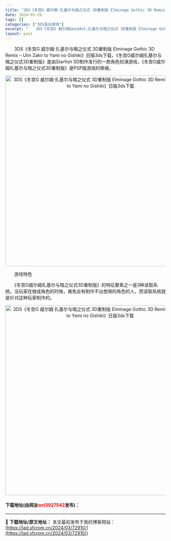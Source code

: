 ```yaml
---
title: "3DS《冬宫G 威尔姆·扎基尔与暗之仪式 3D重制版 Elminage Gothic 3D Remix – Ulm Zakir to Yami no Gishiki》日版3ds下载"
date: 2024-03-29
tags: []
categories: ["3DS英日游戏"]
excerpt: "　　3DS《冬宫G 威尔姆&middot;扎基尔与暗之仪式 3D重制版 Elminage Gothic 3D Remix &ndash; Ulm Zakir to Yami no Gishiki》日版3ds下载，《冬宫G威尔姆扎基尔与暗之仪式3D重制版》是由Starfish SD制作发行的一款角色扮&hellip;"
layout: post
---
```


 <p>　　3DS《冬宫G 威尔姆&middot;扎基尔与暗之仪式 3D重制版 Elminage Gothic 3D Remix &ndash; Ulm Zakir to Yami no Gishiki》日版3ds下载，《冬宫G威尔姆扎基尔与暗之仪式3D重制版》是由Starfish SD制作发行的一款角色扮演游戏，《冬宫G威尔姆扎基尔与暗之仪式3D重制版》是PSP版游戏的移植。</p> <p align="center"><img align="" border="0" src="https://lad.sfcrom.cn/wp-content/uploads/2024/03/20240329_66062ac654b75.png" width="598" alt="3DS《冬宫G 威尔姆·扎基尔与暗之仪式 3D重制版 Elminage Gothic 3D Remix – Ulm Zakir to Yami no Gishiki》日版3ds下载" /></p> <p>　　游戏特色</p> <p>　　《冬宫G威尔姆扎基尔与暗之仪式3D重制版》的特征要素之一是3种读取系统。当玩家在做成角色的时候，难免会有制作不出想用的角色的人。而读取系统就是针对这种玩家制作的。</p> <p align="center"><img align="" border="0" src="https://lad.sfcrom.cn/wp-content/uploads/2024/03/20240329_66062ac79367c.png" width="596" alt="3DS《冬宫G 威尔姆·扎基尔与暗之仪式 3D重制版 Elminage Gothic 3D Remix – Ulm Zakir to Yami no Gishiki》日版3ds下载" /></p> <p><h4>下载地址(由网友<font color="red">wrl3927542</font>发布)：</h4></p> 

---
📖 **下载地址/原文地址：** 本文最初发布于我的博客网站：[https://lad.sfcrom.cn/2024/03/72910/](https://lad.sfcrom.cn/2024/03/72910/)
